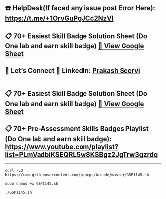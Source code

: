 ## ☎️ HelpDesk(If faced any issue post Error Here): https://t.me/+1OrvGuPgJCc2NzVl

## 📋 70+ Easiest Skill Badge Solution Sheet (Do One lab and earn skill badge) [📄 View Google Sheet](https://docs.google.com/spreadsheets/d/1UY1yh_xCRGealyBqSAejjkBSdgjqEj5M_XIQmveGJnU/edit?gid=0#gid=0)


## 🔗 Let’s Connect 👤 **LinkedIn**: [Prakash Seervi](https://www.linkedin.com/in/prakashseervi63/)


---

## 📋 70+ Easiest Skill Badge Solution Sheet (Do One lab and earn skill badge) [📄 View Google Sheet](https://docs.google.com/spreadsheets/d/1UY1yh_xCRGealyBqSAejjkBSdgjqEj5M_XIQmveGJnU/edit?gid=0#gid=0)

## 📋 70+ Pre-Assessment Skills Badges Playlist (Do One lab and earn skill badge): https://www.youtube.com/playlist?list=PLmVadbiKSEQRL5w8KSBgz2JgTrw3gzrdq


---



```
curl -LO https://raw.githubusercontent.com/pspcps/Arcade/master/GSP1145.sh

sudo chmod +x GSP1145.sh

./GSP1145.sh
```